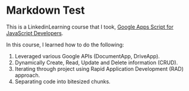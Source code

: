 # Markdown Test

This is a LinkedinLearning course that I took, [Google Apps Script for JavaScript Developers](https://www.linkedin.com/learning/google-apps-script-for-javascript-developers/welcome?u=2150234).

In this course, I learned how to do the following:
1. Leveraged various Google APIs (DocumentApp, DriveApp).
2. Dynamically Create, Read, Update and Delete information (CRUD).
3. Iterating through project using Rapid Application Development (RAD) approach.
4. Separating code into bitesized chunks.
